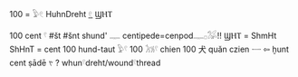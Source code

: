 100 = 𓅱𓏲 HuhnDreht
[𓏲](𓏲)  ϢⲎⲦ

100 cent 𓍢 #št #šnt shund' 𓊃 centipede=cenpod𓊃𓊪𓅮!! ϢⲎⲦ = ShmHt ShHnT = cent
100 hund-taut 𓅱𓍢 100 𓃡𓍢 chien 100 犬 quǎn czien 𓌕 ⇦ ḫunt cent ṣādē 𐤑 ? whun𓍢dreht/wound𓍢thread